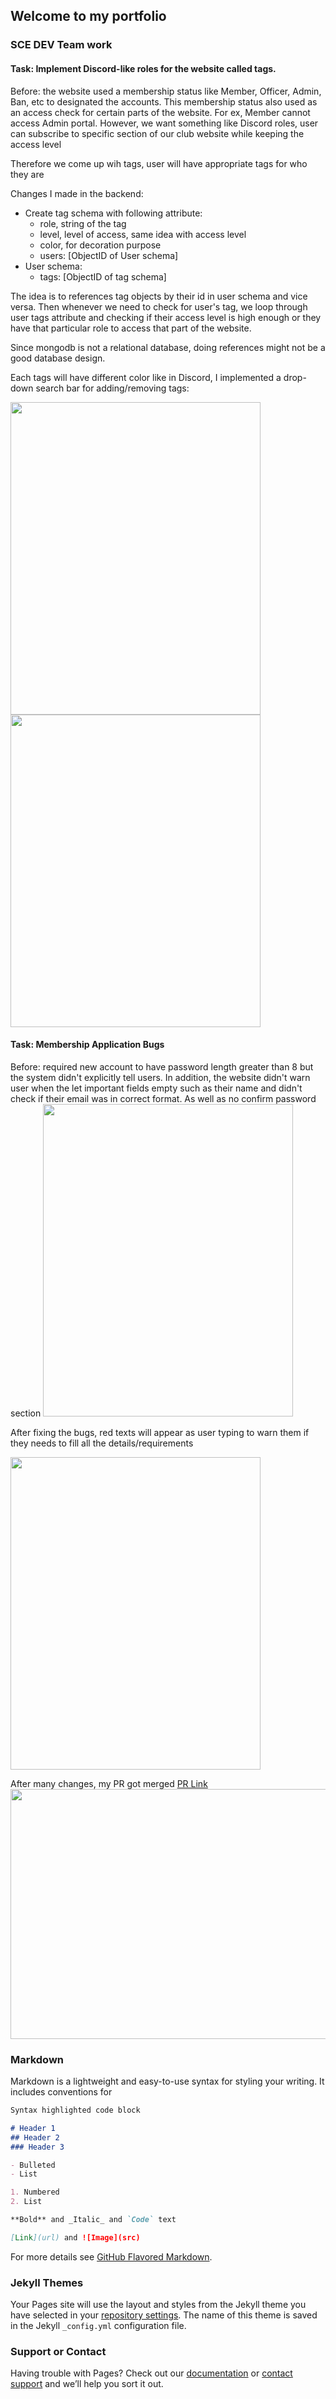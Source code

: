 ## Welcome to my portfolio


### SCE DEV Team work
#### Task: Implement Discord-like roles for the website called tags. 
Before: the website used a membership status like Member, Officer, Admin, Ban, etc to designated the accounts. This membership status also used as an access check for certain parts of the website. For ex, Member cannot access Admin portal. However, we want something like Discord roles, user can subscribe to specific section of our club website while keeping the access level

Therefore we come up wih tags, user will have appropriate tags for who they are

Changes I made in the backend:
- Create tag schema with following attribute:
  + role, string of the tag
  + level, level of access, same idea with access level
  + color, for decoration purpose
  + users: [ObjectID of User schema]
- User schema:
  + tags: [ObjectID of tag schema]

The idea is to references tag objects by their id in user schema and vice versa. Then whenever we need to check for user's tag, we loop through user tags attribute and checking if their access level is high enough or they have that particular role to access that part of the website.

Since mongodb is not a relational database, doing references might not be a good database design.

Each tags will have different color like in Discord, I implemented a drop-down search bar for adding/removing tags: 

<img src = "/img/tagsWorking2.png" width="400" height="500"/><img src = "/img/tagsWorking4.png" width="400" height="500"/>

#### Task: Membership Application Bugs
Before: required new account to have password length greater than 8 but the system didn't explicitly tell users. In addition, the website didn't warn user when the let important fields empty such as their name and didn't check if their email was in correct format. As well as no confirm password section
<img src="img/MembershipApplicationBefore.png" width="400" height="500"/> 

After fixing the bugs, red texts will appear as user typing to warn them if they needs to fill all the details/requirements

<img src="/img/MembershipApplicationAfter.png" width="400" height="500"/>

After many changes, my PR got merged
<a href="https://github.com/SCE-Development/Core-v4/pull/675">PR Link</a> 
<img src = "img/MembershipApplicationMerged.png" width = "700" height = "400"/>

### Markdown

Markdown is a lightweight and easy-to-use syntax for styling your writing. It includes conventions for

```markdown
Syntax highlighted code block

# Header 1
## Header 2
### Header 3

- Bulleted
- List

1. Numbered
2. List

**Bold** and _Italic_ and `Code` text

[Link](url) and ![Image](src)
```

For more details see [GitHub Flavored Markdown](https://guides.github.com/features/mastering-markdown/).

### Jekyll Themes

Your Pages site will use the layout and styles from the Jekyll theme you have selected in your [repository settings](https://github.com/khainl1110/khainl1110.github.io/settings/pages). The name of this theme is saved in the Jekyll `_config.yml` configuration file.

### Support or Contact

Having trouble with Pages? Check out our [documentation](https://docs.github.com/categories/github-pages-basics/) or [contact support](https://support.github.com/contact) and we’ll help you sort it out.
